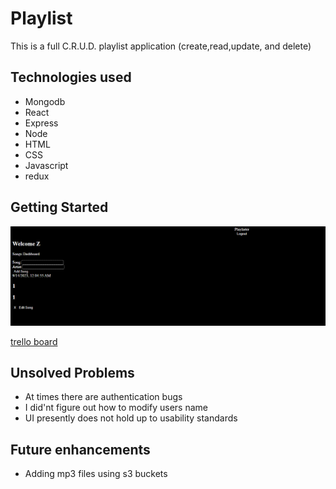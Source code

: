 # Playlist 

This is a full C.R.U.D. playlist application (create,read,update, and delete)


## Technologies used
- Mongodb
- React 
- Express
- Node
- HTML
- CSS
- Javascript
- redux

## Getting Started

![Photo](Site.png)



[trello board](https://trello.com/invite/b/Ymsq6Eav/ATTI2f2a103c03be53ef2ee06adf149282a336F8E57A/mod-3)

## Unsolved Problems
- At times there are authentication bugs
- I did'nt figure out how to modify users name
- UI presently does not hold up to usability standards

## Future enhancements
- Adding mp3 files using s3 buckets


